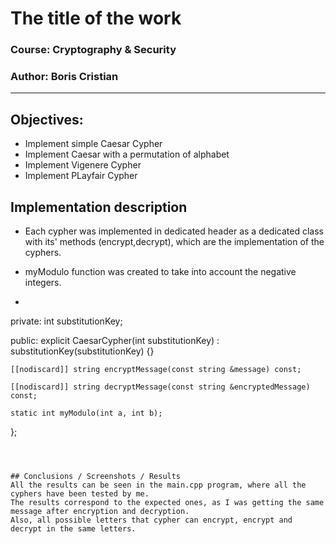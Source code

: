 # The title of the work

### Course: Cryptography & Security
### Author: Boris Cristian

----

## Objectives:

* Implement simple Caesar Cypher
* Implement Caesar with a permutation of alphabet
* Implement Vigenere Cypher
* Implement PLayfair Cypher


## Implementation description

* Each cypher was implemented in dedicated header as a dedicated class with its' methods (encrypt,decrypt), which are the implementation of the cyphers.
* myModulo function was created to take into account the negative integers.


* ```class CaesarCypher {
private:
    int substitutionKey;

public:
    explicit CaesarCypher(int substitutionKey) : substitutionKey(substitutionKey) {}

    [[nodiscard]] string encryptMessage(const string &message) const;

    [[nodiscard]] string decryptMessage(const string &encryptedMessage) const;

    static int myModulo(int a, int b);
};
```



## Conclusions / Screenshots / Results
All the results can be seen in the main.cpp program, where all the cyphers have been tested by me.
The results correspond to the expected ones, as I was getting the same message after encryption and decryption.
Also, all possible letters that cypher can encrypt, encrypt and decrypt in the same letters.
